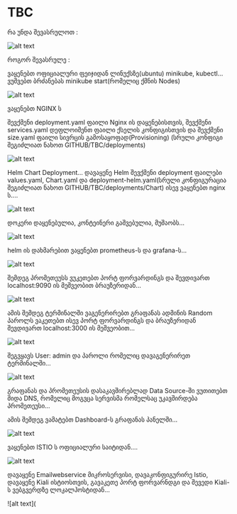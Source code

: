 # TBC
რა უნდა შევასრულოთ : 

![alt text](https://s3.eu-west-1.amazonaws.com/by.bucket-exadel/tbc.png)


როგორ შევასრულე :

ვაყენებთ ოფიციალური ფეიჯიდან ლინუქსზე(ubuntu) minikube, kubectl... ვუშვებთ ბრძანებას minikube start(რომელიც ქმნის Nodes) 

![alt text](https://s3.eu-west-1.amazonaws.com/by.bucket-exadel/TBC-1.JPG)
  
ვაყენებთ NGINX ს 

შევქმენი deployment.yaml ფაილი Nginx ის დაყენებისთვის, შევქმენი services.yaml დეფლოიმენთ ფაილი ქსელის კონფიგისთვის და შევქმენი size.yaml ფაილი სივრცის გამოსაყოფად(Provisioning) (სრული კონფიგი შეგიძლიათ ნახოთ GITHUB/TBC/deployments) 

![alt text](https://s3.eu-west-1.amazonaws.com/by.bucket-exadel/TBC-2.JPG)




Helm Chart Deployment... დავაყენე Helm შევქმენი deployment ფაილები values.yaml, Chart.yaml და deployment-helm.yaml(სრული კონფიგურაცია შეგიძლიათ ნახოთ GITHUB/TBC/deployments/Chart) ისევ ვაყენებთ nginx ს....

![alt text](https://s3.eu-west-1.amazonaws.com/by.bucket-exadel/TBC-4-1.JPG)



დოკერი დაყენებულია, კონტეინერი გაშვებულია, მუშაობს...


![alt text](https://s3.eu-west-1.amazonaws.com/by.bucket-exadel/TBC-4.JPG)



helm ის დახმარებით ვაყენებთ prometheus-ს და grafana-ს...

![alt text](https://s3.eu-west-1.amazonaws.com/by.bucket-exadel/TBC-10.JPG)


შემდეგ პრომეთეუსს ვუკეთებთ პორტ ფორვარდინგს და შევდივართ localhost:9090 ის მეშვეობით ბრაუზერიდან...

![alt text](https://s3.eu-west-1.amazonaws.com/by.bucket-exadel/TBC-6.JPG)


ამის შემდეგ ტერმინალში ვაგენერირებთ გრაფანას ადმინის Random პაროლს ვაკეთებთ ისევ პორტ ფორვარდინგს და ბრაუზერიდან შევდივართ localhost:3000 ის მეშვეობით...

![alt text](https://s3.eu-west-1.amazonaws.com/by.bucket-exadel/TBC-7.JPG)

შეგვყავს User: admin და პაროლი რომელიც დავაგენერირეთ ტერმინალში...

![alt text](https://s3.eu-west-1.amazonaws.com/by.bucket-exadel/TBC-8.JPG)

გრაფანას და პრომეთეუსის დასაკავშირებლად Data Source-ში ვუთითებთ შიდა DNS, რომელიც მოგვცა სერვისმა რომელსაც უკავშირდება პრომეთეუსი...

ამის შემდეგ ვამატებთ Dashboard-ს გრაფანას პანელში...

![alt text](https://s3.eu-west-1.amazonaws.com/by.bucket-exadel/TBC-9.JPG)



ვაყენებთ ISTIO ს ოფიციალური საიტიდან....

![alt text](https://s3.eu-west-1.amazonaws.com/by.bucket-exadel/TBC-11.JPG)


დავაყენე Emailwebservice მიკროსერვისი, დავაკონფიგურირე Istio, დავაყენე Kiali ისტიოსთვის, გავაკეთე პორტ ფორვარნდგი და შევედი Kiali-ს ვებგვერდზე ლოკალჰოსტიდან...


![alt text](
